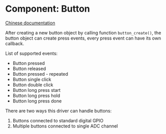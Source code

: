 # Component: Button

[Chinese documentation](https://docs.espressif.com/projects/espressif-esp-iot-solution/en/latest/input_device/button.html)

After creating a new button object by calling function `button_create()`, the button object can create press events, every press event can have its own callback.

List of supported events:

*   Button pressed
*   Button released
*   Button pressed - repeated
*   Button single click
*   Button double click
*   Button long press start
*   Button long press hold
*   Button long press done

There are two ways this driver can handle buttons:

1.  Buttons connected to standard digital GPIO
2.  Multiple buttons connected to single ADC channel
